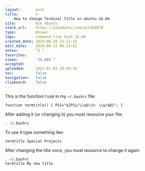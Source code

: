 ```yaml
---
layout:       post
title:        >
    How to change Terminal Title in ubuntu 16.04
site:         Ask Ubuntu
stack_url:    https://askubuntu.com/q/1164870
type:         Answer
tags:         command-line bash 16.04
created_date: 2019-08-10 23:13:16
edit_date:    2019-08-11 00:24:52
votes:        "2 "
favorites:    
views:        "34,605 "
accepted:     
uploaded:     2022-01-02 20:50:10
toc:          false
navigation:   false
clipboard:    false
---
```


This is the function I use in my `~/.bashrc` file:

``` 
function termtitle() { PS1="${PS1/\\u@\\h: \\w/$@}"; }

```

After adding it (or changing it) you must resource your file:

``` 
. ~/.bashrc

```

To use it type something like:

``` 
termtitle Special Projects

```

After changing the title once, you must resource to change it again:

``` 
. ~/.bashrc
termtitle My new title

```
